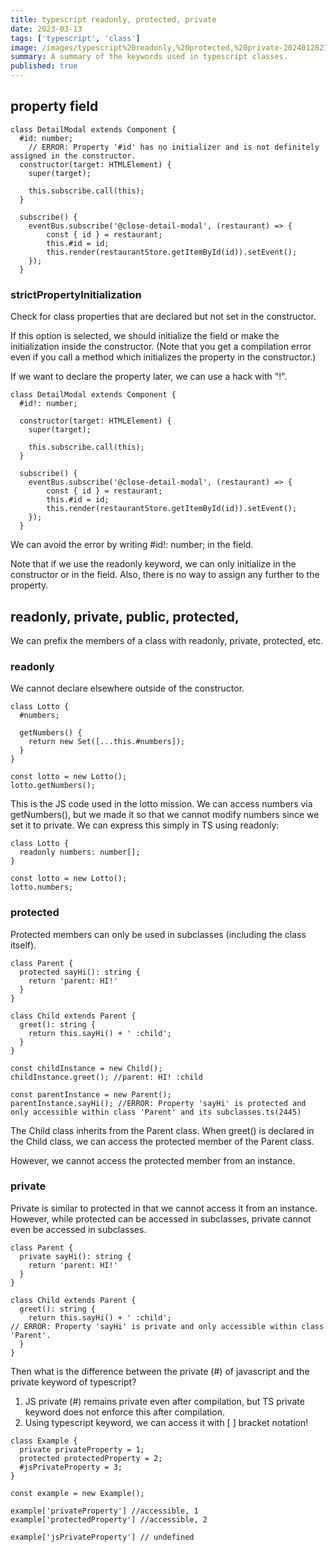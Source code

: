 ```yaml
---
title: typescript readonly, protected, private
date: 2023-03-13
tags: ['typescript', 'class']
image: /images/typescript%20readonly,%20protected,%20private-20240128232819282.webp
summary: A summary of the keywords used in typescript classes.
published: true
---
```


## property field

```
class DetailModal extends Component {
  #id: number;
	// ERROR: Property '#id' has no initializer and is not definitely assigned in the constructor.
  constructor(target: HTMLElement) {
    super(target);

    this.subscribe.call(this);
  }

  subscribe() {
    eventBus.subscribe('@close-detail-modal', (restaurant) => {
	    const { id } = restaurant;
	    this.#id = id;
	    this.render(restaurantStore.getItemById(id)).setEvent();
    });
  }
```

### strictPropertyInitialization

Check for class properties that are declared but not set in the constructor.

If this option is selected, we should initialize the field or make the initialization inside the constructor. (Note that you get a compilation error even if you call a method which initializes the property in the constructor.)

If we want to declare the property later, we can use a hack with "!".

```
class DetailModal extends Component {
  #id!: number;

  constructor(target: HTMLElement) {
    super(target);

    this.subscribe.call(this);
  }

  subscribe() {
    eventBus.subscribe('@close-detail-modal', (restaurant) => {
	    const { id } = restaurant;
	    this.#id = id;
	    this.render(restaurantStore.getItemById(id)).setEvent();
    });
  }
```

We can avoid the error by writing #id!: number; in the field.

Note that if we use the readonly keyword, we can only initialize in the constructor or in the field. Also, there is no way to assign any further to the property.

## readonly, private, public, protected,

We can prefix the members of a class with readonly, private, protected, etc.

### readonly

We cannot declare elsewhere outside of the constructor.

```
class Lotto {
  #numbers;

  getNumbers() {
    return new Set([...this.#numbers]);
  }
}

const lotto = new Lotto();
lotto.getNumbers();
```

This is the JS code used in the lotto mission. We can access numbers via getNumbers(), but we made it so that we cannot modify numbers since we set it to private. We can express this simply in TS using readonly:

```
class Lotto {
  readonly numbers: number[];
}

const lotto = new Lotto();
lotto.numbers;
```

### protected

Protected members can only be used in subclasses (including the class itself).

```
class Parent {
  protected sayHi(): string {
    return 'parent: HI!'
  }
}

class Child extends Parent {
  greet(): string {
    return this.sayHi() + ' :child';
  }
}

const childInstance = new Child();
childInstance.greet(); //parent: HI! :child

const parentInstance = new Parent();
parentInstance.sayHi(); //ERROR: Property 'sayHi' is protected and only accessible within class 'Parent' and its subclasses.ts(2445)
```

The Child class inherits from the Parent class. When greet() is declared in the Child class, we can access the protected member of the Parent class.

However, we cannot access the protected member from an instance.

### private

Private is similar to protected in that we cannot access it from an instance. However, while protected can be accessed in subclasses, private cannot even be accessed in subclasses.

```
class Parent {
  private sayHi(): string {
    return 'parent: HI!'
  }
}

class Child extends Parent {
  greet(): string {
    return this.sayHi() + ' :child';
// ERROR: Property 'sayHi' is private and only accessible within class 'Parent'.
  }
}
```

Then what is the difference between the private (#) of javascript and the private keyword of typescript?

1. JS private (#) remains private even after compilation, but TS private keyword does not enforce this after compilation.
2. Using typescript keyword, we can access it with [ ] bracket notation!

```
class Example {
  private privateProperty = 1;
  protected protectedProperty = 2;
  #jsPrivateProperty = 3;
}

const example = new Example();

example['privateProperty'] //accessible, 1
example['protectedProperty'] //accessible, 2

example['jsPrivateProperty'] // undefined
```
